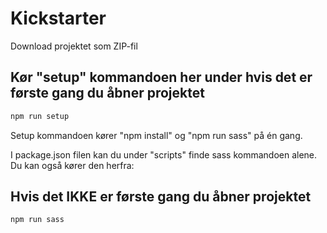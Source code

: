 # Kickstarter

Download projektet som ZIP-fil


## Kør "setup" kommandoen her under hvis det er første gang du åbner projektet
```sh
npm run setup
```

Setup kommandoen kører "npm install" og "npm run sass" på én gang.

I package.json filen kan du under "scripts" finde sass kommandoen alene.
Du kan også kører den herfra:

## Hvis det IKKE er første gang du åbner projektet
```sh
npm run sass
```
